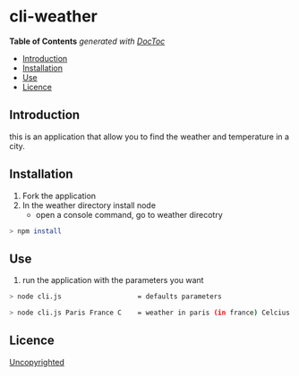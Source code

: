 # cli-weather

<!-- START doctoc generated TOC please keep comment here to allow auto update -->
<!-- DON'T EDIT THIS SECTION, INSTEAD RE-RUN doctoc TO UPDATE -->
**Table of Contents**  *generated with [DocToc](https://github.com/thlorenz/doctoc)*

- [Introduction](#introduction)
- [Installation](#installation)
- [Use](#use)
- [Licence](#licence)

<!-- END doctoc generated TOC please keep comment here to allow auto update -->


## Introduction

this is an application that allow you to find the weather and temperature in a city.

## Installation

1. Fork the application
2. In the weather directory install node
	- open a console command, go to weather direcotry
```sh
> npm install
```

## Use

1. run the application with the parameters you want

```sh
> node cli.js     				= defaults parameters
```
```sh
> node cli.js Paris France C 	= weather in paris (in france) Celcius temperature 
```


## Licence

[Uncopyrighted](http://zenhabits.net/uncopyright/)
